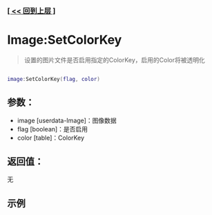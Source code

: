 ### [[ << 回到上层 ]](index.md)

# Image:SetColorKey

> 设置的图片文件是否启用指定的ColorKey，启用的Color将被透明化

```lua

image:SetColorKey(flag, color)

```

## 参数：

+ image [userdata-Image]：图像数据
+ flag [boolean]：是否启用
+ color [table]：ColorKey

## 返回值：

无

## 示例

```lua

```